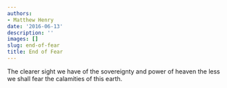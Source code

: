 ```yaml
---
authors:
- Matthew Henry
date: '2016-06-13'
description: ''
images: []
slug: end-of-fear
title: End of Fear
---
```


The clearer sight we have of the sovereignty and power of heaven the less we shall fear the calamities of this earth.